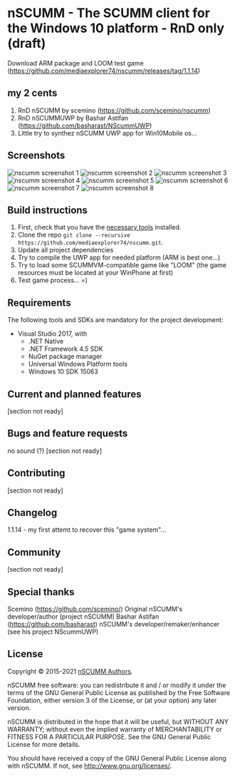 # nSCUMM - The SCUMM client for the Windows 10 platform - RnD only (draft)
    
Download ARM package and LOOM test game (https://github.com/mediaexplorer74/nscumm/releases/tag/1.1.14)

## my 2 cents
1. RnD nSCUMM by scemino (https://github.com/scemino/nscumm)
2. RnD nSCUMMUWP by Bashar Astifan (https://github.com/basharast/NScummUWP) 
3. Little try to synthez nSCUMM UWP app for Win10Mobile os...

## Screenshots
![nscumm screenshot 1](https://github.com/mediaexplorer74/nscumm/blob/master/Images/shot1.png)
![nscumm screenshot 2](https://github.com/mediaexplorer74/nscumm/blob/master/Images/shot2.png)
![nscumm screenshot 3](https://github.com/mediaexplorer74/nscumm/blob/master/Images/shot3.png)
![nscumm screenshot 4](https://github.com/mediaexplorer74/nscumm/blob/master/Images/shot4.png)
![nscumm screenshot 5](https://github.com/mediaexplorer74/nscumm/blob/master/Images/shot5.png)
![nscumm screenshot 6](https://github.com/mediaexplorer74/nscumm/blob/master/Images/shot6.png)
![nscumm screenshot 7](https://github.com/mediaexplorer74/nscumm/blob/master/Images/shot7.png)
![nscumm screenshot 8](https://github.com/mediaexplorer74/nscumm/blob/master/Images/shot8.png)


## Build instructions
1. First, check that you have the [necessary tools](#requirements) installed.
2. Clone the repo `git clone --recursive https://github.com/mediaexplorer74/nscumm.git`.
3. Update all project dependencies
4. Try to compile the UWP app for needed platform (ARM is best one...)
5. Try to load some SCUMMVM-compatible game like "LOOM" (the game resources must be located at your WinPhone at first)
6. Test game process... =)
 

## Requirements
The following tools and SDKs are mandatory for the project development:
* Visual Studio 2017, with
    * .NET Native
    * .NET Framework 4.5 SDK
    * NuGet package manager
    * Universal Windows Platform tools
    * Windows 10 SDK 15063


## Current and planned features
[section not ready]

## Bugs and feature requests
no sound (?)
[section not ready]

## Contributing
[section not ready]

## Changelog
1.1.14 - my first attemt to recover this "game system"...

## Community
[section not ready]


## Special thanks
Scemino (https://github.com/scemino/) Original nSCUMM's developer/author (project nSCUMM)
Bashar Astifan (https://github.com/basharast) nSCUMM's developer/remaker/enhancer (see his project NScummUWP)


## License
Copyright © 2015-2021 [nSCUMM Authors](https://github.com/scemino/nscumm/graphs/contributors).

nSCUMM free software: you can redistribute it and / or modify it under the terms of the GNU General Public License 
as published by the Free Software Foundation, either version 3 of the License, or (at your option) any later version.

nSCUMM is distributed in the hope that it will be useful, but WITHOUT ANY WARRANTY; without even the implied warranty 
of MERCHANTABILITY or FITNESS FOR A PARTICULAR PURPOSE. See the GNU General Public License for more details.

You should have received a copy of the GNU General Public License along with nSCUMM. 
If not, see http://www.gnu.org/licenses/.
